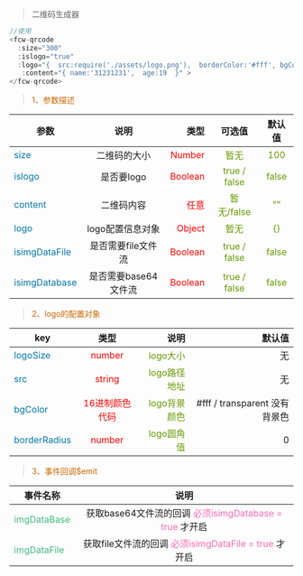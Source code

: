 > 二维码生成器

``` javascript
//使用
<fcw-qrcode 
  :size="300" 
  :islogo="true"
  :logo="{  src:require('./assets/logo.png'),  borderColor:'#fff', bgColor:'red',  logoSize:50 }"
   :content="{ name:'31231231',  age:19  }" >
</fcw-qrcode>
```

> <font color=#CD6600>1、参数描述</font>

参数|说明|类型|可选值|默认值
---|:--:|---:|:--:|:--:|
<font color=#0077AA>size</font> | 二维码的大小 | <font color=red>Number</font> | <font color=#669900>暂无</font> | <font color=#669900>100</font>
<font color=#0077AA>islogo</font> | 是否要logo | <font color=red>Boolean</font> |  <font color=#669900>true / false</font>  | <font color=#669900>false</font>
<font color=#0077AA>content</font> | 二维码内容 | <font color=red>任意</font> |  <font color=#669900>暂无/false</font>  | <font color=#669900>""</font>
<font color=#0077AA>logo</font> | logo配置信息对象 | <font color=red>Object</font> |  <font color=#669900>暂无</font>  | <font color=#669900>{}</font>
<font color=#0077AA>isimgDataFile</font> | 是否需要file文件流 | <font color=red>Boolean</font> |  <font color=#669900>true / false</font>  | <font color=#669900>false</font>
<font color=#0077AA>isimgDatabase</font> | 是否需要base64文件流 | <font color=red>Boolean</font> |  <font color=#669900>true / false</font>  | <font color=#669900>false</font>


> <font color=#CD6600>2、logo的配置对象</font>

key|类型|说明|默认值
---|:--:|--:|--:|
<font color=#0077AA>logoSize</font> |<font color=red>number</font>|<font color=#669900>logo大小</font> | 无 |
<font color=#0077AA>src</font> |<font color=red>string</font>| <font color=#669900>logo路径地址</font> | 无 |
<font color=#0077AA>bgColor</font>|<font color=red>16进制颜色代码</font> | <font color=#669900>logo背景颜色</font> |#fff / transparent 没有背景色|
<font color=#0077AA>borderRadius</font>|<font color=red>number</font>  | <font color=#669900>logo圆角值</font> |0|

> <font color=#CD6600>3、事件回调$emit</font>

事件名称|说明 |
-----|:--:|
<font color=#42b983>imgDataBase</font> | 获取base64文件流的回调 <font color=#FF69B4> 必须isimgDatabase = true</font> 才开启
<font color=#42b983>imgDataFile</font> | 获取file文件流的回调 <font color=#FF69B4> 必须isimgDataFile = true</font> 才开启